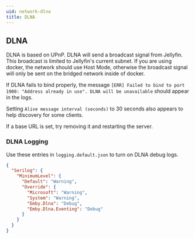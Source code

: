 ```yaml
---
uid: network-dlna
title: DLNA
---
```


## DLNA

DLNA is based on UPnP.
DLNA will send a broadcast signal from Jellyfin.
This broadcast is limited to Jellyfin's current subnet.
If you are using docker, the network should use Host Mode, otherwise the broadcast signal will only be sent on the bridged network inside of docker.

If DLNA fails to bind properly, the message `[ERR] Failed to bind to port 1900: "Address already in use". DLNA will be unavailable` should appear in the logs.

Setting `Alive message interval (seconds)` to 30 seconds also appears to help discovery for some clients.

If a base URL is set, try removing it and restarting the server.

### DLNA Logging

Use these entries in `logging.default.json` to turn on DLNA debug logs.

```json
{
  "Serilog": {
    "MinimumLevel": {
      "Default": "Warning",
      "Override": {
        "Microsoft": "Warning",
        "System": "Warning",
        "Emby.Dlna": "Debug",
        "Emby.Dlna.Eventing": "Debug"
      }
    }
  }
}
```
